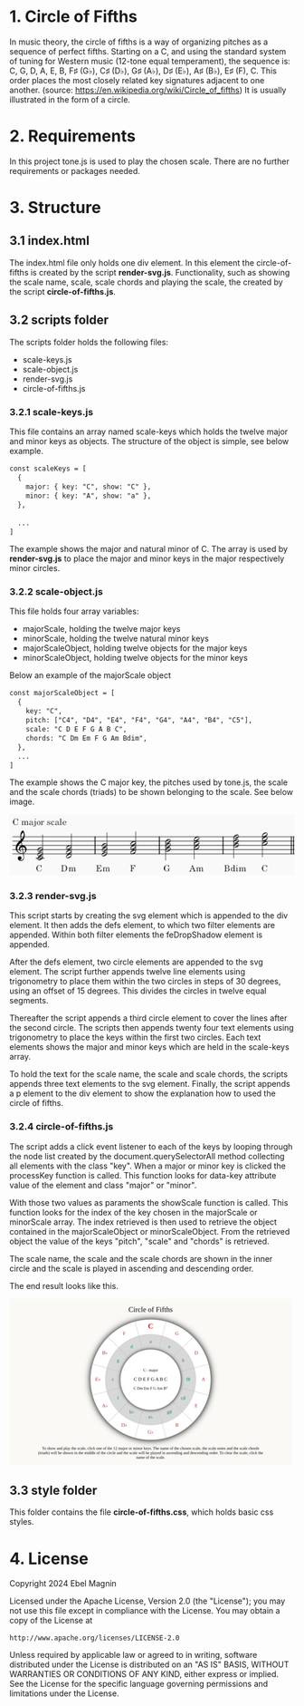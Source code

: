 # 1. Circle of Fifths

In music theory, the circle of fifths is a way of organizing pitches as a sequence of perfect fifths. Starting on a C, and using the standard system of tuning for Western music (12-tone equal temperament), the sequence is: C, G, D, A, E, B, F♯ (G♭), C♯ (D♭), G♯ (A♭), D♯ (E♭), A♯ (B♭), E♯ (F), C. This order places the most closely related key signatures adjacent to one another. (source: https://en.wikipedia.org/wiki/Circle_of_fifths) It is usually illustrated in the form of a circle.

# 2. Requirements

In this project tone.js is used to play the chosen scale. There are no further requirements or packages needed.

# 3. Structure

## 3.1 index.html

The index.html file only holds one div element. In this element the circle-of-fifths is created by the script **render-svg.js**. Functionality, such as showing the scale name, scale, scale chords and playing the scale, the created by the script **circle-of-fifths.js**.

## 3.2 scripts folder

The scripts folder holds the following files:

- scale-keys.js
- scale-object.js
- render-svg.js
- circle-of-fifths.js

### 3.2.1 scale-keys.js

This file contains an array named scale-keys which holds the twelve major and minor keys as objects. The structure of the object is simple, see below example.

```
const scaleKeys = [
  {
    major: { key: "C", show: "C" },
    minor: { key: "A", show: "a" },
  },

  ...
]
```

The example shows the major and natural minor of C. The array is used by **render-svg.js** to place the major and minor keys in the major respectively minor circles.

### 3.2.2 scale-object.js

This file holds four array variables:

- majorScale, holding the twelve major keys
- minorScale, holding the twelve natural minor keys
- majorScaleObject, holding twelve objects for the major keys
- minorScaleObject, holding twelve objects for the minor keys

Below an example of the majorScale object

```
const majorScaleObject = [
  {
    key: "C",
    pitch: ["C4", "D4", "E4", "F4", "G4", "A4", "B4", "C5"],
    scale: "C D E F G A B C",
    chords: "C Dm Em F G Am Bdim",
  },
  ...
]
```

The example shows the C major key, the pitches used by tone.js, the scale and the scale chords (triads) to be shown belonging to the scale. See below image.

![C Major Scale](images/c-major-scale.png)

### 3.2.3 render-svg.js

This script starts by creating the svg element which is appended to the div element. It then adds the defs element, to which two filter elements are appended. Within both filter elements the feDropShadow element is appended.

After the defs element, two circle elements are appended to the svg element. The script further appends twelve line elements using trigonometry to place them within the two circles in steps of 30 degrees, using an offset of 15 degrees. This divides the circles in twelve equal segments.

Thereafter the script appends a third circle element to cover the lines after the second circle. The scripts then appends twenty four text elements using trigonometry to place the keys within the first two circles. Each text elements shows the major and minor keys which are held in the scale-keys array.

To hold the text for the scale name, the scale and scale chords, the scripts appends three text elements to the svg element. Finally, the script appends a p element to the div element to show the explanation how to used the circle of fifths.

### 3.2.4 circle-of-fifths.js

The script adds a click event listener to each of the keys by looping through the node list created by the document.querySelectorAll method collecting all elements with the class "key". When a major or minor key is clicked the processKey function is called. This function looks for data-key attribute value of the element and class "major" or "minor".

With those two values as paraments the showScale function is called. This function looks for the index of the key chosen in the majorScale or minorScale array. The index retrieved is then used to retrieve the object contained in the majorScaleObject or minorScaleObject. From the retrieved object the value of the keys "pitch", "scale" and "chords" is retrieved.

The scale name, the scale and the scale chords are shown in the inner circle and the scale is played in ascending and descending order.

The end result looks like this.

![Circle of Fifths Screenshot](images/screenshot-500x294.png)

## 3.3 style folder
This folder contains the file **circle-of-fifths.css**, which holds basic css styles.

# 4. License

Copyright 2024 Ebel Magnin

Licensed under the Apache License, Version 2.0 (the "License");
you may not use this file except in compliance with the License.
You may obtain a copy of the License at

    http://www.apache.org/licenses/LICENSE-2.0

Unless required by applicable law or agreed to in writing, software
distributed under the License is distributed on an "AS IS" BASIS,
WITHOUT WARRANTIES OR CONDITIONS OF ANY KIND, either express or implied.
See the License for the specific language governing permissions and
limitations under the License.
